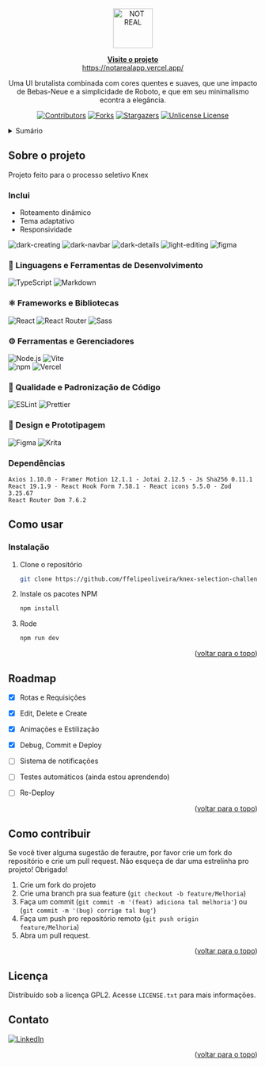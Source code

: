 <!-- See: https://github.com/othneildrew/Best-README-Template/pull/73 -->
<a id="readme-top"></a>
<!-- PROJECT LOGO -->
<br />
<div align="center">
  <a href="https://notarealapp.vercel.app/">
    <img src='https://github.com/user-attachments/assets/3b92ad44-0055-419d-9311-d015146ba8ec' style='width: 80px' alt='NOT REAL'/>
  </a>

  <a href="https://notarealapp.vercel.app/" style='font-weight: bold; '>Visite o projeto</a>
  <br/>
  https://notarealapp.vercel.app/

  <p align="center">
    Uma UI brutalista combinada com cores quentes e suaves, que une impacto de Bebas-Neue e a simplicidade de Roboto, e que em seu minimalismo econtra a elegância.
  </p>

  [![Contributors][contributors-shield]][contributors-url]
  [![Forks][forks-shield]][forks-url]
  [![Stargazers][stars-shield]][stars-url]
  [![Unlicense License][license-shield]][license-url]
</div>



<!-- TABLE OF CONTENTS -->
<details>
  <summary>Sumário</summary>
  <ol>
    <li>
      <a href="#sobre-o-projeto">Sobre o projeto</a>
      <ul>
        <li><a href="#feito-com">Feito com</a></li>
      </ul>
    </li>
    <li>
      <a href="#começando">Começando</a>
      <ul>
        <li><a href="#prerequisitos">Pré-requisitos</a></li>
        <li><a href="#installation">Instalação</a></li>
      </ul>
    </li>
    <li><a href="#usage">Como usar</a></li>
  </ol>
</details>



<!-- ABOUT THE PROJECT -->
## Sobre o projeto
Projeto feito para o processo seletivo Knex  
### Inclui
- Roteamento dinâmico
- Tema adaptativo
- Responsividade

![dark-creating](https://github.com/user-attachments/assets/799abf33-9a59-43fb-adae-a2d882805d78)
![dark-navbar](https://github.com/user-attachments/assets/1f019d9f-15f7-42b8-aaef-e2ab6e5174f5)
![dark-details](https://github.com/user-attachments/assets/5976ffe5-fe91-4799-92af-72f00a81499d)
![light-editing](https://github.com/user-attachments/assets/93bb03fd-8716-4bc7-9eb5-33a3174cffd4)
![figma](https://github.com/user-attachments/assets/b15bdb2d-8661-474c-9fcb-d7b2e16269ba)






### 🧠 Linguagens e Ferramentas de Desenvolvimento
![TypeScript](https://img.shields.io/badge/TypeScript-007ACC?style=for-the-badge&logo=typescript&logoColor=white)
![Markdown](https://img.shields.io/badge/Markdown-000000?style=for-the-badge&logo=markdown&logoColor=white)

### ⚛️ Frameworks e Bibliotecas
![React](https://img.shields.io/badge/React.js-61DAFB?style=for-the-badge&logo=react&logoColor=black)
![React Router](https://img.shields.io/badge/React_Router-CA4245?style=for-the-badge&logo=react-router&logoColor=white)
![Sass](https://img.shields.io/badge/Sass-CC6699?style=for-the-badge&logo=sass&logoColor=white)

### ⚙️ Ferramentas e Gerenciadores
![Node.js](https://img.shields.io/badge/Node%20js-339933?style=for-the-badge&logo=nodedotjs&logoColor=white)
![Vite](https://img.shields.io/badge/Vite-B73BFE?style=for-the-badge&logo=vite&logoColor=FFD62E)  
![npm](https://img.shields.io/badge/npm-CB3837?style=for-the-badge&logo=npm&logoColor=white)
![Vercel](https://img.shields.io/badge/Vercel-000000?style=for-the-badge&logo=vercel&logoColor=white)

### 🧹 Qualidade e Padronização de Código
![ESLint](https://img.shields.io/badge/eslint-3A33D1?style=for-the-badge&logo=eslint&logoColor=white)
![Prettier](https://img.shields.io/badge/prettier-1A2C34?style=for-the-badge&logo=prettier&logoColor=F7BA3E)

### 🎨 Design e Prototipagem
![Figma](https://img.shields.io/badge/Figma-F24E1E?style=for-the-badge&logo=figma&logoColor=white)
![Krita](https://img.shields.io/badge/Krita-203759?style=for-the-badge&logo=krita&logoColor=EEF37B)

### Dependências


    Axios 1.10.0 - Framer Motion 12.1.1 - Jotai 2.12.5 - Js Sha256 0.11.1
    React 19.1.9 - React Hook Form 7.58.1 - React icons 5.5.0 - Zod 3.25.67
    React Router Dom 7.6.2 


<!-- GETTING STARTED -->
## Como usar

### Instalação

1. Clone o repositório
   ```sh
   git clone https://github.com/ffelipeoliveira/knex-selection-challenges.git
   ```
2. Instale os pacotes NPM
   ```sh
   npm install
   ```

3. Rode 
   ```sh
   npm run dev
   ```


<p align="right">(<a href="#readme-top">voltar para o topo</a>)</p>

<!-- ROADMAP -->

## Roadmap
- [x] Rotas e Requisições
- [x] Edit, Delete e Create
- [x] Animações e Estilização
- [x] Debug, Commit e Deploy
- [ ] Sistema de notificações
- [ ] Testes automáticos (ainda estou aprendendo)
- [ ] Re-Deploy


<p align="right">(<a href="#readme-top">voltar para o topo</a>)</p>

<!-- CONTRIBUTING -->
## Como contribuir

Se você tiver alguma sugestão de ferautre, por favor crie um fork do repositório e crie um pull request. Não esqueça de dar uma estrelinha pro projeto! Obrigado!

1. Crie um fork do projeto
2. Crie uma branch pra sua feature (`git checkout -b feature/Melhoria`)
3. Faça um commit (`git commit -m '(feat) adiciona tal melhoria'`) ou (`git commit -m '(bug) corrige tal bug'`)
4. Faça um push pro repositório remoto (`git push origin feature/Melhoria`)
5. Abra um pull request.

<p align="right">(<a href="#readme-top">voltar para o topo</a>)</p>



<!-- LICENSE -->
## Licença

Distribuído sob a licença GPL2. Acesse `LICENSE.txt` para mais informações.





<!-- CONTACT -->
## Contato

[![LinkedIn][linkedin-shield]][linkedin-url]

<p align="right">(<a href="#readme-top">voltar para o topo</a>)</p>


<!-- MARKDOWN LINKS & IMAGES -->
<!-- https://www.markdownguide.org/basic-syntax/#reference-style-links -->
[contributors-shield]: https://img.shields.io/github/contributors/ffelipeoliveira/knex-selection-challenges.svg?style=for-the-badge
[contributors-url]: https://github.com/ffelipeoliveira/knex-selection-challenges/graphs/contributors
[forks-shield]: https://img.shields.io/github/forks/ffelipeoliveira/knex-selection-challenges.svg?style=for-the-badge
[forks-url]: https://github.com/ffelipeoliveira/knex-selection-challenges/network/members
[stars-shield]: https://img.shields.io/github/stars/ffelipeoliveira/knex-selection-challenges.svg?style=for-the-badge
[stars-url]: https://github.com/ffelipeoliveira/knex-selection-challenges/stargazers
[issues-shield]: https://img.shields.io/github/issues/ffelipeoliveiraknex-selection-challenges.svg?style=for-the-badge
[license-shield]: https://img.shields.io/github/license/ffelipeoliveira/knex-selection-challenges.svg?style=for-the-badge
[license-url]: https://github.com/ffelipeoliveira/knex-selection-challenges/blob/master/LICENSE.txt
[linkedin-shield]: https://img.shields.io/badge/-LinkedIn-black.svg?style=for-the-badge&logo=linkedin&colorB=555
[linkedin-url]: https://linkedin.com/in/francisco-felipe-vieira-oliveira-b24152236/
[product-screenshot]: https://github.com/user-attachments/assets/b513ebc8-1298-415d-9c8b-e2cd78f056e4
[React.js]: https://img.shields.io/badge/React-20232A?style=for-the-badge&logo=react&logoColor=61DAFB
[React-url]: https://reactjs.org/
[Angular-url]: https://angular.io/
[Svelte.dev]: https://img.shields.io/badge/Svelte-4A4A55?style=for-the-badge&logo=svelte&logoColor=FF3E00
[Svelte-url]: https://svelte.dev/
[Laravel.com]: https://img.shields.io/badge/Laravel-FF2D20?style=for-the-badge&logo=laravel&logoColor=white
